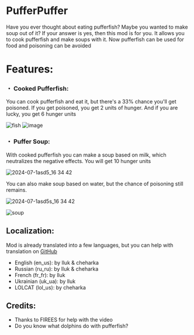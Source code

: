 # PufferPuffer
Have you ever thought about eating pufferfish? Maybe you wanted to make soup out of it? If your answer is yes, then this mod is for you. It allows you to cook pufferfish and make soups with it. Now pufferfish can be used for food and poisoning can be avoided

# Features:
### ・ Cooked Pufferfish:
  You can cook pufferfish and eat it, but there's a 33% chance you'll get poisoned. If you get poisoned, you get 2 units of hunger. And if you are lucky, you get 6 hunger units
  
  ![fish](https://github.com/user-attachments/assets/6c7d1131-da50-441f-a34e-ad97c72278b6)
  ![image](https://github.com/user-attachments/assets/cc3c81fb-e324-46f3-8e0e-d15d8cd65e49)
</center>

### ・ Puffer Soup:
  With cooked pufferfish you can make a soup based on milk, which neutralizes the negative effects. You will get 10 hunger units
  
  ![2024-07-1asd5_16 34 42](https://github.com/user-attachments/assets/ac942135-e206-4a25-b961-df2aad4651c2)

  You can also make soup based on water, but the chance of poisoning still remains.

  ![2024-07-1asd5s_16 34 42](https://github.com/user-attachments/assets/10d3e14a-9635-47fa-9eac-d63b5cdfa8e0)
  
  ![soup](https://github.com/user-attachments/assets/6a437ff9-5e3b-472d-933d-371534d2d921)
</center>

## Localization:
Mod is already translated into a few languages, but you can help with translation on [GitHub](https://github.com/LuK050/PufferPuffer/)
- English (en_us): by lluk & cheharka
- Russian (ru_ru): by lluk & cheharka
- French (fr_fr): by lluk
- Ukrainian (uk_ua): by lluk
- LOLCAT (lol_us): by cheharka

## Credits:
- Thanks to FIREES for help with the video 
- Do you know what dolphins do with pufferfish?
